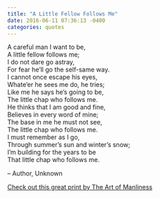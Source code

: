 ```yaml
---
title: "A Little Fellow Follows Me"
date: 2016-06-11 07:36:13 -0400
categories: quotes
---
```


A careful man I want to be,<br>
A little fellow follows me;<br>
I do not dare go astray,<br>
For fear he’ll go the self-same way.<br>
I cannot once escape his eyes,<br>
Whate’er he sees me do, he tries;<br>
Like me he says he’s going to be,<br>
The little chap who follows me.<br>
He thinks that I am good and fine,<br>
Believes in every word of mine;<br>
The base in me he must not see,<br>
The little chap who follows me.<br>
I must remember as I go,<br>
Through summer’s sun and winter’s snow;<br>
I’m building for the years to be<br>
That little chap who follows me.<br>

– Author, Unknown

[Check out this great print by The Art of Manliness](https://store.artofmanliness.com/products/a-little-fellow-follows-me-poem-print)

